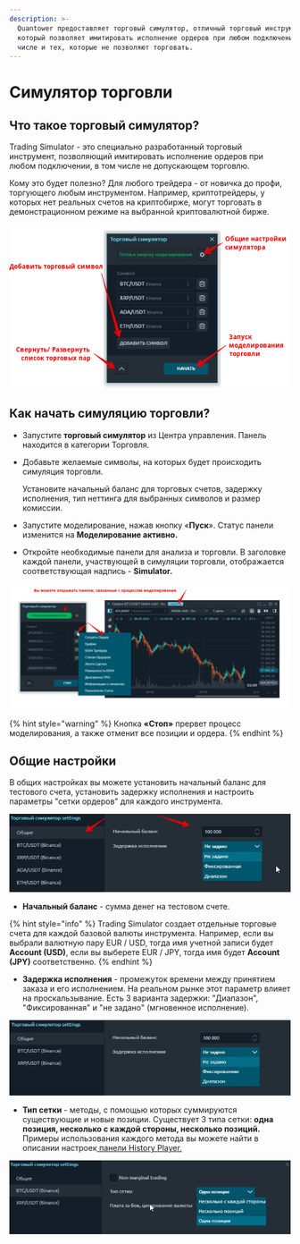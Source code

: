 ```yaml
---
description: >-
  Quantower предоставляет торговый симулятор, отличный торговый инструмент,
  который позволяет имитировать исполнение ордеров при любом подключении, в том
  числе и тех, которые не позволяют торговать.
---
```


# Симулятор торговли

## Что такое торговый симулятор?

Trading Simulator - это специально разработанный торговый инструмент, позволяющий имитировать исполнение ордеров при любом подключении, в том числе не допускающем торговлю.

Кому это будет полезно? Для любого трейдера - от новичка до профи, торгующего любым инструментом. Например, криптотрейдеры, у которых нет реальных счетов на криптобирже, могут торговать в демонстрационном режиме на выбранной криптовалютной бирже.

![](../.gitbook/assets/torgovyi-simulyator-osnovnye-nastroiki.png)

## Как начать симуляцию торговли?

* Запустите **торговый симулятор** из Центра управления. Панель находится в категории Торговля.
* Добавьте желаемые символы, на которых будет происходить симуляция торговли.

  Установите начальный баланс для торговых счетов, задержку исполнения, тип неттинга для выбранных символов и размер комиссии.

* Запустите моделирование, нажав кнопку «**Пуск**». Статус панели изменится на **Моделирование активно.**
* Откройте необходимые панели для анализа и торговли. В заголовке каждой панели, участвующей в симуляции торговли, отображается соответствующая надпись - **Simulator.**

![](../.gitbook/assets/paneli-modelirovaniya.png)

{% hint style="warning" %}
Кнопка **«Стоп»** прервет процесс моделирования, а также отменит все позиции и ордера.
{% endhint %}

## Общие настройки

В общих настройках вы можете установить начальный баланс для тестового счета, установить задержку исполнения и настроить параметры "сетки ордеров" для каждого инструмента.

![](../.gitbook/assets/nachalnyi-balans.png)

* **Начальный баланс** - сумма денег на тестовом счете.

{% hint style="info" %}
Trading Simulator создает отдельные торговые счета для каждой базовой валюты инструмента. Например, если вы выбрали валютную пару EUR / USD, тогда имя учетной записи будет **Account \(USD\)**, если вы выберете EUR / JPY, тогда имя будет **Account \(JPY\)** соответственно.
{% endhint %}

* **Задержка исполнения** - промежуток времени между принятием заказа и его исполнением. На реальном рынке этот параметр влияет на проскальзывание. Есть 3 варианта задержки: "Диапазон", "Фиксированная" и "не задано" \(мгновенное исполнение\).

![](../.gitbook/assets/torgovyi-simulyator-zaderzhka-ispolneniya.jpg)

* **Тип сетки** - методы, с помощью которых суммируются существующие и новые позиции. Существует 3 типа сетки: **одна позиция, несколько с каждой стороны, несколько позиций.** Примеры использования каждого метода вы можете найти в описании настроек[ панели History Player.](https://help.quantower.com/trading-panels/history-player#general-and-instruments-settings)

![](../.gitbook/assets/tip-setki-torgovyi-simulyator.png)

